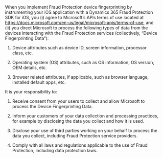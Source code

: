When you implement Fraud Protection device fingerprinting by instrumenting your iOS application with a Dynamics 365 Fraud Protection SDK for iOS, you (i) agree to Microsoft’s APIs terms of use located at https://docs.microsoft.com/en-us/legal/microsoft-apis/terms-of-use, and (ii) you direct Microsoft to process the following types of data from the devices interacting with the Fraud Protection services (collectively, “Device Fingerprinting Data”): 

1. Device attributes such as device ID, screen information, processor class, etc. 

2. Operating system (OS) attributes, such as OS information, OS version, OEM details, etc. 

3. Browser related attributes, if applicable, such as browser language, installed default apps, etc. 

It is your responsibility to:  

1. Receive consent from your users to collect and allow Microsoft to process the Device Fingerprinting Data. 

2. Inform your customers of your data collection and processing practices, for example by disclosing the data you collect and how it is used. 

3. Disclose your use of third parties working on your behalf to process the data you collect, including Fraud Protection service providers. 

4. Comply with all laws and regulations applicable to the use of Fraud Protection, including data protection laws. 
